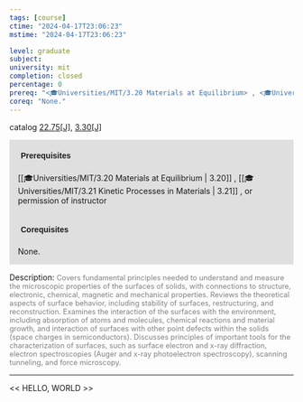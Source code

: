 ```yaml
---
tags: [course]
ctime: "2024-04-17T23:06:23"
mstime: "2024-04-17T23:06:23"

level: graduate
subject: 
university: mit
completion: closed
percentage: 0
prereq: "<🎓Universities/MIT/3.20 Materials at Equilibrium> , <🎓Universities/MIT/3.21 Kinetic Processes in Materials> , or permission of instructor"
coreq: "None."
---
```


catalog [22.75[J]](http://student.mit.edu/catalog/m22c.html#22.75), [3.30[J]](http://student.mit.edu/catalog/m3a.html#3.30)

<span style="display: block; padding: 15px; background-color: rgb(100, 100, 100, 0.2);"><font id="m_prereq2774_0" style="display: block; font-family: Arial, sans-serif; font-weight: bold; padding: 5px">Prerequisites</font><br><span id="prereq2774_0">[[🎓Universities/MIT/3.20 Materials at Equilibrium | 3.20]] , [[🎓Universities/MIT/3.21 Kinetic Processes in Materials | 3.21]] , or permission of instructor</span></span>
<span style="display: block; padding: 15px; background-color: rgb(100, 100, 100, 0.2);"><font id="m_coreq2774_0" style="display: block; font-family: Arial, sans-serif; font-weight: bold; padding: 5px">Corequisites</font><br><span id="coreq2774_0">None.</span></span>

<font style="">Description:</font>
<font style="color: grey; font-size: 0.8rem;">Covers fundamental principles needed to understand and measure the microscopic properties of the surfaces of solids, with connections to structure, electronic, chemical, magnetic and mechanical properties. Reviews the theoretical aspects of surface behavior, including stability of surfaces, restructuring, and reconstruction. Examines the interaction of the surfaces with the environment, including absorption of atoms and molecules, chemical reactions and material growth, and interaction of surfaces with other point defects within the solids (space charges in semiconductors). Discusses principles of important tools for the characterization of surfaces, such as surface electron and x-ray diffraction, electron spectroscopies (Auger and x-ray photoelectron spectroscopy), scanning tunneling, and force microscopy.</font>



---

<< HELLO, WORLD >>
